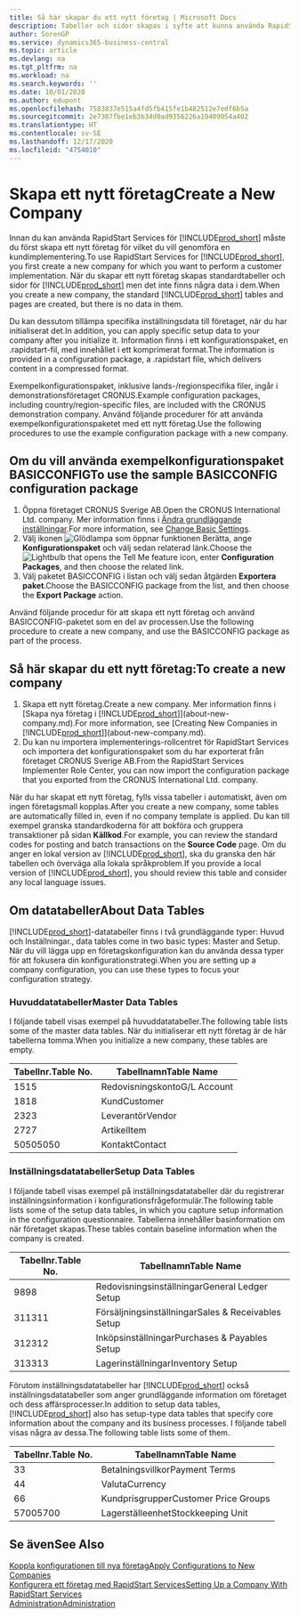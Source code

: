 ```yaml
---
title: Så här skapar du ett nytt företag | Microsoft Docs
description: Tabeller och sidor skapas i syfte att kunna använda RapidStart Services, men de innehåller inga data.
author: SorenGP
ms.service: dynamics365-business-central
ms.topic: article
ms.devlang: na
ms.tgt_pltfrm: na
ms.workload: na
ms.search.keywords: ''
ms.date: 10/01/2020
ms.author: edupont
ms.openlocfilehash: 7583837e515a4fd5fb415fe1b482512e7edf6b5a
ms.sourcegitcommit: 2e7307fbe1eb3b34d0ad9356226a19409054a402
ms.translationtype: HT
ms.contentlocale: sv-SE
ms.lasthandoff: 12/17/2020
ms.locfileid: "4754010"
---
```

# <a name="create-a-new-company"></a><span data-ttu-id="bc8af-103">Skapa ett nytt företag</span><span class="sxs-lookup"><span data-stu-id="bc8af-103">Create a New Company</span></span>
<span data-ttu-id="bc8af-104">Innan du kan använda RapidStart Services för [!INCLUDE[prod_short](includes/prod_short.md)] måste du först skapa ett nytt företag för vilket du vill genomföra en kundimplementering.</span><span class="sxs-lookup"><span data-stu-id="bc8af-104">To use RapidStart Services for [!INCLUDE[prod_short](includes/prod_short.md)], you first create a new company for which you want to perform a customer implementation.</span></span> <span data-ttu-id="bc8af-105">När du skapar ett nytt företag skapas standardtabeller och sidor för [!INCLUDE[prod_short](includes/prod_short.md)] men det inte finns några data i dem.</span><span class="sxs-lookup"><span data-stu-id="bc8af-105">When you create a new company, the standard [!INCLUDE[prod_short](includes/prod_short.md)] tables and pages are created, but there is no data in them.</span></span>

<span data-ttu-id="bc8af-106">Du kan dessutom tillämpa specifika inställningsdata till företaget, när du har initialiserat det.</span><span class="sxs-lookup"><span data-stu-id="bc8af-106">In addition, you can apply specific setup data to your company after you initialize it.</span></span> <span data-ttu-id="bc8af-107">Information finns i ett konfigurationspaket, en .rapidstart-fil, med innehållet i ett komprimerat format.</span><span class="sxs-lookup"><span data-stu-id="bc8af-107">The information is provided in a configuration package, a .rapidstart file, which delivers content in a compressed format.</span></span>  

<span data-ttu-id="bc8af-108">Exempelkonfigurationspaket, inklusive lands-/regionspecifika filer, ingår i demonstrationsföretaget CRONUS.</span><span class="sxs-lookup"><span data-stu-id="bc8af-108">Example configuration packages, including country/region-specific files, are included with the CRONUS demonstration company.</span></span> <span data-ttu-id="bc8af-109">Använd följande procedurer för att använda exempelkonfigurationspaketet med ett nytt företag.</span><span class="sxs-lookup"><span data-stu-id="bc8af-109">Use the following procedures to use the example configuration package with a new company.</span></span>  

## <a name="to-use-the-sample-basicconfig-configuration-package"></a><span data-ttu-id="bc8af-110">Om du vill använda exempelkonfigurationspaket BASICCONFIG</span><span class="sxs-lookup"><span data-stu-id="bc8af-110">To use the sample BASICCONFIG configuration package</span></span>  
1. <span data-ttu-id="bc8af-111">Öppna företaget CRONUS Sverige AB.</span><span class="sxs-lookup"><span data-stu-id="bc8af-111">Open the CRONUS International Ltd. company.</span></span> <span data-ttu-id="bc8af-112">Mer information finns i [Ändra grundläggande inställningar](ui-change-basic-settings.md).</span><span class="sxs-lookup"><span data-stu-id="bc8af-112">For more information, see [Change Basic Settings](ui-change-basic-settings.md).</span></span>
2. <span data-ttu-id="bc8af-113">Välj ikonen ![Glödlampa som öppnar funktionen Berätta](media/ui-search/search_small.png "Berätta vad du vill göra"), ange **Konfigurationspaket** och välj sedan relaterad länk.</span><span class="sxs-lookup"><span data-stu-id="bc8af-113">Choose the ![Lightbulb that opens the Tell Me feature](media/ui-search/search_small.png "Tell me what you want to do") icon, enter **Configuration Packages**, and then choose the related link.</span></span>  
3. <span data-ttu-id="bc8af-114">Välj paketet BASICCONFIG i listan och välj sedan åtgärden **Exportera paket**.</span><span class="sxs-lookup"><span data-stu-id="bc8af-114">Choose the BASICCONFIG package from the list, and then choose the **Export Package** action.</span></span>  

<span data-ttu-id="bc8af-115">Använd följande procedur för att skapa ett nytt företag och använd BASICCONFIG-paketet som en del av processen.</span><span class="sxs-lookup"><span data-stu-id="bc8af-115">Use the following procedure to create a new company, and use the BASICCONFIG package as part of the process.</span></span>  

## <a name="to-create-a-new-company"></a><span data-ttu-id="bc8af-116">Så här skapar du ett nytt företag:</span><span class="sxs-lookup"><span data-stu-id="bc8af-116">To create a new company</span></span>  
1. <span data-ttu-id="bc8af-117">Skapa ett nytt företag.</span><span class="sxs-lookup"><span data-stu-id="bc8af-117">Create a new company.</span></span> <span data-ttu-id="bc8af-118">Mer information finns i [Skapa nya företag i [!INCLUDE[prod_short](includes/prod_short.md)]](about-new-company.md).</span><span class="sxs-lookup"><span data-stu-id="bc8af-118">For more information, see [Creating New Companies in [!INCLUDE[prod_short](includes/prod_short.md)]](about-new-company.md).</span></span>
2. <span data-ttu-id="bc8af-119">Du kan nu importera implementerings-rollcentret för RapidStart Services och importera det konfigurationspaket som du har exporterat från företaget CRONUS Sverige AB.</span><span class="sxs-lookup"><span data-stu-id="bc8af-119">From the RapidStart Services Implementer Role Center, you can now import the configuration package that you exported from the CRONUS International Ltd. company.</span></span>

<span data-ttu-id="bc8af-120">När du har skapat ett nytt företag, fylls vissa tabeller i automatiskt, även om ingen företagsmall kopplas.</span><span class="sxs-lookup"><span data-stu-id="bc8af-120">After you create a new company, some tables are automatically filled in, even if no company template is applied.</span></span> <span data-ttu-id="bc8af-121">Du kan till exempel granska standardkoderna för att bokföra och gruppera transaktioner på sidan **Källkod**.</span><span class="sxs-lookup"><span data-stu-id="bc8af-121">For example, you can review the standard codes for posting and batch transactions on the **Source Code** page.</span></span> <span data-ttu-id="bc8af-122">Om du anger en lokal version av [!INCLUDE[prod_short](includes/prod_short.md)], ska du granska den här tabellen och överväga alla lokala språkproblem.</span><span class="sxs-lookup"><span data-stu-id="bc8af-122">If you provide a local version of [!INCLUDE[prod_short](includes/prod_short.md)], you should review this table and consider any local language issues.</span></span>

## <a name="about-data-tables"></a><span data-ttu-id="bc8af-123">Om datatabeller</span><span class="sxs-lookup"><span data-stu-id="bc8af-123">About Data Tables</span></span>
[!INCLUDE[prod_short](includes/prod_short.md)]<span data-ttu-id="bc8af-124">-datatabeller finns i två grundläggande typer: Huvud och Inställningar.</span><span class="sxs-lookup"><span data-stu-id="bc8af-124">, data tables come in two basic types: Master and Setup.</span></span> <span data-ttu-id="bc8af-125">När du vill lägga upp en företagskonfiguration kan du använda dessa typer för att fokusera din konfigurationstrategi.</span><span class="sxs-lookup"><span data-stu-id="bc8af-125">When you are setting up a company configuration, you can use these types to focus your configuration strategy.</span></span>  

### <a name="master-data-tables"></a><span data-ttu-id="bc8af-126">Huvuddatatabeller</span><span class="sxs-lookup"><span data-stu-id="bc8af-126">Master Data Tables</span></span>  
<span data-ttu-id="bc8af-127">I följande tabell visas exempel på huvuddatatabeller.</span><span class="sxs-lookup"><span data-stu-id="bc8af-127">The following table lists some of the master data tables.</span></span> <span data-ttu-id="bc8af-128">När du initialiserar ett nytt företag är de här tabellerna tomma.</span><span class="sxs-lookup"><span data-stu-id="bc8af-128">When you initialize a new company, these tables are empty.</span></span>  

|<span data-ttu-id="bc8af-129">Tabellnr.</span><span class="sxs-lookup"><span data-stu-id="bc8af-129">Table No.</span></span>|<span data-ttu-id="bc8af-130">Tabellnamn</span><span class="sxs-lookup"><span data-stu-id="bc8af-130">Table Name</span></span>|  
|-------------------|--------------------|  
|<span data-ttu-id="bc8af-131">15</span><span class="sxs-lookup"><span data-stu-id="bc8af-131">15</span></span>|<span data-ttu-id="bc8af-132">Redovisningskonto</span><span class="sxs-lookup"><span data-stu-id="bc8af-132">G/L Account</span></span>|  
|<span data-ttu-id="bc8af-133">18</span><span class="sxs-lookup"><span data-stu-id="bc8af-133">18</span></span>|<span data-ttu-id="bc8af-134">Kund</span><span class="sxs-lookup"><span data-stu-id="bc8af-134">Customer</span></span>|  
|<span data-ttu-id="bc8af-135">23</span><span class="sxs-lookup"><span data-stu-id="bc8af-135">23</span></span>|<span data-ttu-id="bc8af-136">Leverantör</span><span class="sxs-lookup"><span data-stu-id="bc8af-136">Vendor</span></span>|  
|<span data-ttu-id="bc8af-137">27</span><span class="sxs-lookup"><span data-stu-id="bc8af-137">27</span></span>|<span data-ttu-id="bc8af-138">Artikel</span><span class="sxs-lookup"><span data-stu-id="bc8af-138">Item</span></span>|  
|<span data-ttu-id="bc8af-139">5050</span><span class="sxs-lookup"><span data-stu-id="bc8af-139">5050</span></span>|<span data-ttu-id="bc8af-140">Kontakt</span><span class="sxs-lookup"><span data-stu-id="bc8af-140">Contact</span></span>|  

### <a name="setup-data-tables"></a><span data-ttu-id="bc8af-141">Inställningsdatatabeller</span><span class="sxs-lookup"><span data-stu-id="bc8af-141">Setup Data Tables</span></span>  
<span data-ttu-id="bc8af-142">I följande tabell visas exempel på inställningsdatatabeller där du registrerar inställningsinformation i konfigurationsfrågeformulär.</span><span class="sxs-lookup"><span data-stu-id="bc8af-142">The following table lists some of the setup data tables, in which you capture setup information in the configuration questionnaire.</span></span> <span data-ttu-id="bc8af-143">Tabellerna innehåller basinformation om när företaget skapas.</span><span class="sxs-lookup"><span data-stu-id="bc8af-143">These tables contain baseline information when the company is created.</span></span>  

|<span data-ttu-id="bc8af-144">Tabellnr.</span><span class="sxs-lookup"><span data-stu-id="bc8af-144">Table No.</span></span>|<span data-ttu-id="bc8af-145">Tabellnamn</span><span class="sxs-lookup"><span data-stu-id="bc8af-145">Table Name</span></span>|  
|-------------------|--------------------|  
|<span data-ttu-id="bc8af-146">98</span><span class="sxs-lookup"><span data-stu-id="bc8af-146">98</span></span>|<span data-ttu-id="bc8af-147">Redovisningsinställningar</span><span class="sxs-lookup"><span data-stu-id="bc8af-147">General Ledger Setup</span></span>|  
|<span data-ttu-id="bc8af-148">311</span><span class="sxs-lookup"><span data-stu-id="bc8af-148">311</span></span>|<span data-ttu-id="bc8af-149">Försäljningsinställningar</span><span class="sxs-lookup"><span data-stu-id="bc8af-149">Sales & Receivables Setup</span></span>|  
|<span data-ttu-id="bc8af-150">312</span><span class="sxs-lookup"><span data-stu-id="bc8af-150">312</span></span>|<span data-ttu-id="bc8af-151">Inköpsinställningar</span><span class="sxs-lookup"><span data-stu-id="bc8af-151">Purchases & Payables Setup</span></span>|  
|<span data-ttu-id="bc8af-152">313</span><span class="sxs-lookup"><span data-stu-id="bc8af-152">313</span></span>|<span data-ttu-id="bc8af-153">Lagerinställningar</span><span class="sxs-lookup"><span data-stu-id="bc8af-153">Inventory Setup</span></span>|  

<span data-ttu-id="bc8af-154">Förutom inställningsdatatabeller har [!INCLUDE[prod_short](includes/prod_short.md)] också inställningsdatatabeller som anger grundläggande information om företaget och dess affärsprocesser.</span><span class="sxs-lookup"><span data-stu-id="bc8af-154">In addition to setup data tables, [!INCLUDE[prod_short](includes/prod_short.md)] also has setup-type data tables that specify core information about the company and its business processes.</span></span> <span data-ttu-id="bc8af-155">I följande tabell visas några av dessa.</span><span class="sxs-lookup"><span data-stu-id="bc8af-155">The following table lists some of them.</span></span>  

|<span data-ttu-id="bc8af-156">Tabellnr.</span><span class="sxs-lookup"><span data-stu-id="bc8af-156">Table No.</span></span>|<span data-ttu-id="bc8af-157">Tabellnamn</span><span class="sxs-lookup"><span data-stu-id="bc8af-157">Table Name</span></span>|  
|-------------------|--------------------|  
|<span data-ttu-id="bc8af-158">3</span><span class="sxs-lookup"><span data-stu-id="bc8af-158">3</span></span>|<span data-ttu-id="bc8af-159">Betalningsvillkor</span><span class="sxs-lookup"><span data-stu-id="bc8af-159">Payment Terms</span></span>|  
|<span data-ttu-id="bc8af-160">4</span><span class="sxs-lookup"><span data-stu-id="bc8af-160">4</span></span>|<span data-ttu-id="bc8af-161">Valuta</span><span class="sxs-lookup"><span data-stu-id="bc8af-161">Currency</span></span>|  
|<span data-ttu-id="bc8af-162">6</span><span class="sxs-lookup"><span data-stu-id="bc8af-162">6</span></span>|<span data-ttu-id="bc8af-163">Kundprisgrupper</span><span class="sxs-lookup"><span data-stu-id="bc8af-163">Customer Price Groups</span></span>|  
|<span data-ttu-id="bc8af-164">5700</span><span class="sxs-lookup"><span data-stu-id="bc8af-164">5700</span></span>|<span data-ttu-id="bc8af-165">Lagerställeenhet</span><span class="sxs-lookup"><span data-stu-id="bc8af-165">Stockkeeping Unit</span></span>|

  

## <a name="see-also"></a><span data-ttu-id="bc8af-166">Se även</span><span class="sxs-lookup"><span data-stu-id="bc8af-166">See Also</span></span>  
[<span data-ttu-id="bc8af-167">Koppla konfigurationen till nya företag</span><span class="sxs-lookup"><span data-stu-id="bc8af-167">Apply Configurations to New Companies</span></span>](admin-apply-configuration-to-new-companies.md)  
[<span data-ttu-id="bc8af-168">Konfigurera ett företag med RapidStart Services</span><span class="sxs-lookup"><span data-stu-id="bc8af-168">Setting Up a Company With RapidStart Services</span></span>](admin-set-up-a-company-with-rapidstart.md)  
[<span data-ttu-id="bc8af-169">Administration</span><span class="sxs-lookup"><span data-stu-id="bc8af-169">Administration</span></span>](admin-setup-and-administration.md)
